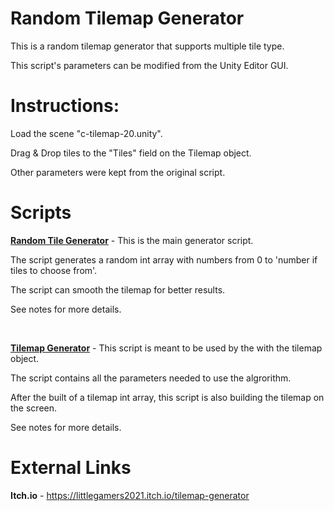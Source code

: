 # Random Tilemap Generator

This is a random tilemap generator that supports multiple tile type.

This script's parameters can be modified from the Unity Editor GUI.

# Instructions:

Load the scene "c-tilemap-20.unity".

Drag & Drop tiles to the "Tiles" field on the Tilemap object.

Other parameters were kept from the original script.

# Scripts

**[Random Tile Generator](Assets/Scripts/RandomTileGenerator.cs)** - This is the main generator script.

The script generates a random int array with numbers from 0 to 'number if tiles to choose from'.

The script can smooth the tilemap for better results.

See notes for more details.

<br/>

**[Tilemap Generator](Assets/Scripts/TilemapGenerator.cs)** - This script is meant to be used by the with the tilemap object.

The script contains all the parameters needed to use the algrorithm.

After the built of a tilemap int array, this script is also building the tilemap on the screen.

See notes for more details.

# External Links

**Itch.io** - https://littlegamers2021.itch.io/tilemap-generator
